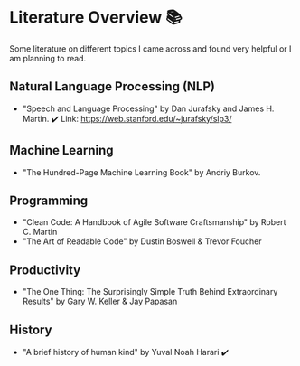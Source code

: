 # Literature Overview 📚
Some literature on different topics I came across and found very helpful or I am planning to read.

## Natural Language Processing (NLP)
- "Speech and Language Processing" by Dan Jurafsky and James H. Martin. ✔️ Link: https://web.stanford.edu/~jurafsky/slp3/ 

## Machine Learning
- "The Hundred-Page Machine Learning Book" by Andriy Burkov.

## Programming
- "Clean Code: A Handbook of Agile Software Craftsmanship" by Robert C. Martin
- "The Art of Readable Code" by Dustin Boswell & Trevor Foucher

## Productivity 
- "The One Thing: The Surprisingly Simple Truth Behind Extraordinary Results" by Gary W. Keller & Jay Papasan

## History
- "A brief history of human kind" by Yuval Noah Harari ✔️
